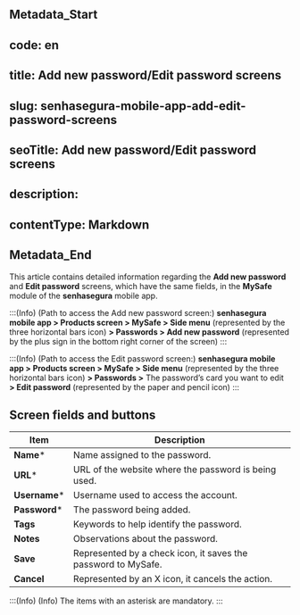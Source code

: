 ## Metadata_Start 
## code: en
## title: Add new password/Edit password screens 
## slug: senhasegura-mobile-app-add-edit-password-screens 
## seoTitle: Add new password/Edit password screens 
## description:  
## contentType: Markdown 
## Metadata_End
This article contains detailed information regarding the **Add new password** and **Edit password** screens, which have the same fields, in the **MySafe** module of the **senhasegura** mobile app.

:::(Info) (Path to access the Add new password screen:)
**senhasegura mobile app > Products screen > MySafe > Side menu** (represented by the three horizontal bars icon) **> Passwords > Add new password** (represented by the plus sign in the bottom right corner of the screen)
:::

:::(Info) (Path to access the Edit password screen:)
**senhasegura mobile app > Products screen > MySafe > Side menu** (represented by the three horizontal bars icon) **> Passwords >** The password’s card you want to edit **> Edit password** (represented by the paper and pencil icon)
:::

## Screen fields and buttons
| Item | Description |
| --- | --- |
| **Name*** | Name assigned to the password. |
| **URL*** | URL of the website where the password is being used. |
| **Username*** | Username used to access the account. |
| **Password*** | The password being added. |
| **Tags** | Keywords to help identify the password. |
| **Notes** | Observations about the password. |
| **Save** | Represented by a check icon, it saves the password to MySafe. |
| **Cancel** | Represented by an X icon, it cancels the action. |

:::(Info) (Info)
The items with an asterisk are mandatory.
:::
